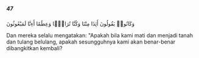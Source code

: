 ##### 47

<span class="ayah">وَكَانُوا۟ يَقُولُونَ أَئِذَا مِتْنَا وَكُنَّا تُرَابًۭا وَعِظَٰمًا أَءِنَّا لَمَبْعُوثُونَ</span>

<span class="ayah_translation">Dan mereka selalu mengatakan: "Apakah bila kami mati dan menjadi tanah dan tulang belulang, apakah sesungguhnya kami akan benar-benar dibangkitkan kembali?</span>
